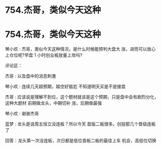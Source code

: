 # 754.杰哥，类似今天这种

# 754.杰哥，类似今天这种

琴小欢 : 杰哥，类似今天这种情况，是什么时候能预判大盘大 涨，进而可以放心上仓位呢?早盘 1 小时创业板放量上攻吗?

评论区：

杰哥 : 以及盘中的消息刺激

琴小欢 : 连续几天超预期，踏空好尴尬 不知道明天买是不是接盘

杰哥 : 应该说是理解不到位，这个题材就该是这个预期，只是盘中会有剧烈分化， 这种大题材 前期做龙头，中期切补 涨，后期做最强

琴小欢 : 谢谢杰哥

蓝梦 : 龙头是说周五恒立没连板？所以今天 首版二板很多。创投那几个晋级连板了

回答：龙头第一次没连板，次日都是低位首板二板的最佳上车 机会，高低位切换